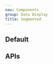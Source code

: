 ```yaml
---
nav: Components
group: Data Display
title: Segmented
---
```


## Default

<code src="./demos/index.tsx" nopadding></code>

## APIs

<API id="ListItem"></API>
